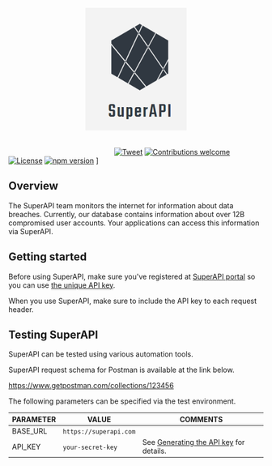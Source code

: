 <p align="center">
  <br>
  <img width="200" src="./img/logo.png" alt="">
  <br>
  <br>
</p>

<link rel="stylesheet" type="text/css" href="https://stackpath.bootstrapcdn.com/bootstrap/4.2.1/css/bootstrap.min.css">

&nbsp;&nbsp;&nbsp;&nbsp;&nbsp;&nbsp;&nbsp;&nbsp;&nbsp;&nbsp;&nbsp;&nbsp;&nbsp;&nbsp;&nbsp;&nbsp;&nbsp;&nbsp;&nbsp;&nbsp;&nbsp;&nbsp;&nbsp;&nbsp;&nbsp;&nbsp;&nbsp;&nbsp;&nbsp;&nbsp;&nbsp;&nbsp;&nbsp;&nbsp;&nbsp;&nbsp;&nbsp;&nbsp;&nbsp;
&nbsp;&nbsp;&nbsp;&nbsp;&nbsp;&nbsp;&nbsp;&nbsp;&nbsp;&nbsp;&nbsp;&nbsp;&nbsp;[![Tweet](https://img.shields.io/twitter/url/http/shields.io.svg?style=social)](https://twitter.com/intent/tweet?text=A%20good,%20solid%20app%20to%20keep%20your%20keys%20safe.&url=https://keychain.array.io/&via=ProjectArray&hashtags=cybersecurity,private,cryptography,blockchain,app) [![Contributions welcome](https://img.shields.io/badge/contributions-welcome-orange.svg)](https://github.com/arrayio/array-io-keychain#contributing-to-the-project)
[![License](https://img.shields.io/badge/license-MIT-blue.svg)](https://github.com/arrayio/array-io-keychain/blob/master/LICENSE.md) [![npm version](https://badge.fury.io/js/keychain.js.svg)](https://badge.fury.io/js/keychain.js) ]

## Overview

The SuperAPI team monitors the internet for information about data breaches. Currently, our database contains information about over 12B compromised user accounts. Your applications can access this information via SuperAPI.

## Getting started

Before using SuperAPI, make sure you've registered at [SuperAPI portal](https://superapi.com) so you can use [the unique API key](https://github.com/vissaly/brapi/blob/master/docs/get-api-key.md). 

When you use SuperAPI, make sure to include the API key to each request header. 

## Testing SuperAPI

SuperAPI can be tested using various automation tools.

SuperAPI request schema for Postman is available at the link below.

https://www.getpostman.com/collections/123456

The following parameters can be specified via the test environment.

| PARAMETER | VALUE | COMMENTS |
| ------ | ------ | ------ |
| BASE_URL | `https://superapi.com` |  |
| API_KEY | `your-secret-key` | See [Generating the API key](https://github.com/vissaly/brapi/blob/master/docs/get-api-key.md) for details. |

